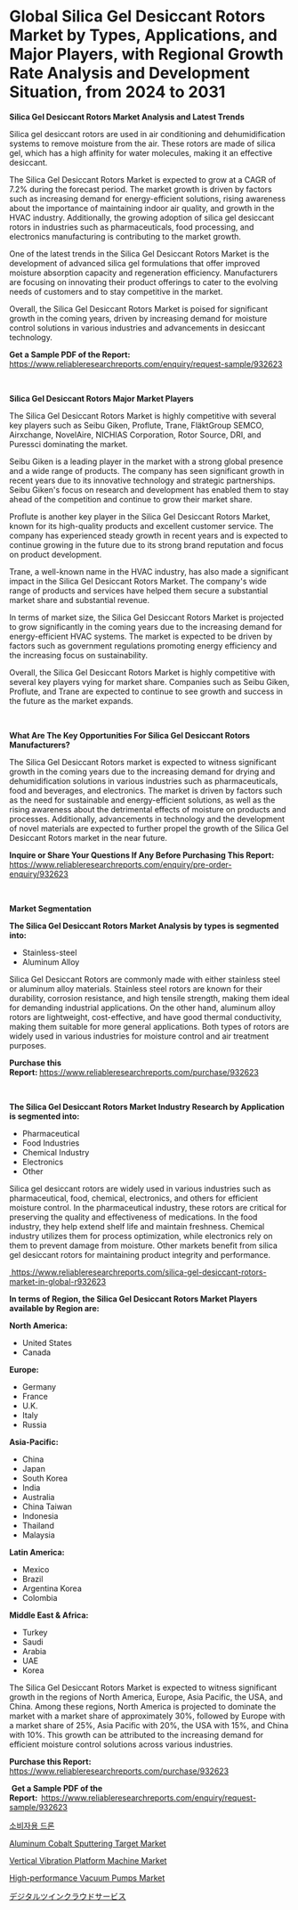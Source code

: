 <p><h1>Global Silica Gel Desiccant Rotors Market by Types, Applications, and Major Players, with Regional Growth Rate Analysis and Development Situation, from 2024 to 2031</h1></p><p><strong>Silica Gel Desiccant Rotors Market Analysis and Latest Trends</strong></p>
<p><p>Silica gel desiccant rotors are used in air conditioning and dehumidification systems to remove moisture from the air. These rotors are made of silica gel, which has a high affinity for water molecules, making it an effective desiccant.</p><p>The Silica Gel Desiccant Rotors Market is expected to grow at a CAGR of 7.2% during the forecast period. The market growth is driven by factors such as increasing demand for energy-efficient solutions, rising awareness about the importance of maintaining indoor air quality, and growth in the HVAC industry. Additionally, the growing adoption of silica gel desiccant rotors in industries such as pharmaceuticals, food processing, and electronics manufacturing is contributing to the market growth.</p><p>One of the latest trends in the Silica Gel Desiccant Rotors Market is the development of advanced silica gel formulations that offer improved moisture absorption capacity and regeneration efficiency. Manufacturers are focusing on innovating their product offerings to cater to the evolving needs of customers and to stay competitive in the market.</p><p>Overall, the Silica Gel Desiccant Rotors Market is poised for significant growth in the coming years, driven by increasing demand for moisture control solutions in various industries and advancements in desiccant technology.</p></p>
<p><strong>Get a Sample PDF of the Report:&nbsp;</strong> <a href="https://www.reliableresearchreports.com/enquiry/request-sample/932623">https://www.reliableresearchreports.com/enquiry/request-sample/932623</a></p>
<p>&nbsp;</p>
<p><strong>Silica Gel Desiccant Rotors Major Market Players</strong></p>
<p><p>The Silica Gel Desiccant Rotors Market is highly competitive with several key players such as Seibu Giken, Proflute, Trane, FläktGroup SEMCO, Airxchange, NovelAire, NICHIAS Corporation, Rotor Source, DRI, and Puressci dominating the market. </p><p>Seibu Giken is a leading player in the market with a strong global presence and a wide range of products. The company has seen significant growth in recent years due to its innovative technology and strategic partnerships. Seibu Giken's focus on research and development has enabled them to stay ahead of the competition and continue to grow their market share.</p><p>Proflute is another key player in the Silica Gel Desiccant Rotors Market, known for its high-quality products and excellent customer service. The company has experienced steady growth in recent years and is expected to continue growing in the future due to its strong brand reputation and focus on product development.</p><p>Trane, a well-known name in the HVAC industry, has also made a significant impact in the Silica Gel Desiccant Rotors Market. The company's wide range of products and services have helped them secure a substantial market share and substantial revenue.</p><p>In terms of market size, the Silica Gel Desiccant Rotors Market is projected to grow significantly in the coming years due to the increasing demand for energy-efficient HVAC systems. The market is expected to be driven by factors such as government regulations promoting energy efficiency and the increasing focus on sustainability.</p><p>Overall, the Silica Gel Desiccant Rotors Market is highly competitive with several key players vying for market share. Companies such as Seibu Giken, Proflute, and Trane are expected to continue to see growth and success in the future as the market expands.</p></p>
<p>&nbsp;</p>
<p><strong>What Are The Key Opportunities For Silica Gel Desiccant Rotors Manufacturers?</strong></p>
<p><p>The Silica Gel Desiccant Rotors market is expected to witness significant growth in the coming years due to the increasing demand for drying and dehumidification solutions in various industries such as pharmaceuticals, food and beverages, and electronics. The market is driven by factors such as the need for sustainable and energy-efficient solutions, as well as the rising awareness about the detrimental effects of moisture on products and processes. Additionally, advancements in technology and the development of novel materials are expected to further propel the growth of the Silica Gel Desiccant Rotors market in the near future.</p></p>
<p><strong>Inquire or Share Your Questions If Any Before Purchasing This Report:</strong> <a href="https://www.reliableresearchreports.com/enquiry/pre-order-enquiry/932623">https://www.reliableresearchreports.com/enquiry/pre-order-enquiry/932623</a></p>
<p>&nbsp;</p>
<p><strong>Market Segmentation</strong></p>
<p><strong>The Silica Gel Desiccant Rotors Market Analysis by types is segmented into:</strong></p>
<p><ul><li>Stainless-steel</li><li>Aluminum Alloy</li></ul></p>
<p><p>Silica Gel Desiccant Rotors are commonly made with either stainless steel or aluminum alloy materials. Stainless steel rotors are known for their durability, corrosion resistance, and high tensile strength, making them ideal for demanding industrial applications. On the other hand, aluminum alloy rotors are lightweight, cost-effective, and have good thermal conductivity, making them suitable for more general applications. Both types of rotors are widely used in various industries for moisture control and air treatment purposes.</p></p>
<p><strong>Purchase this Report:&nbsp;</strong><a href="https://www.reliableresearchreports.com/purchase/932623">https://www.reliableresearchreports.com/purchase/932623</a></p>
<p>&nbsp;</p>
<p><strong>The Silica Gel Desiccant Rotors Market Industry Research by Application is segmented into:</strong></p>
<p><ul><li>Pharmaceutical</li><li>Food Industries</li><li>Chemical Industry</li><li>Electronics</li><li>Other</li></ul></p>
<p><p>Silica gel desiccant rotors are widely used in various industries such as pharmaceutical, food, chemical, electronics, and others for efficient moisture control. In the pharmaceutical industry, these rotors are critical for preserving the quality and effectiveness of medications. In the food industry, they help extend shelf life and maintain freshness. Chemical industry utilizes them for process optimization, while electronics rely on them to prevent damage from moisture. Other markets benefit from silica gel desiccant rotors for maintaining product integrity and performance.</p></p>
<p><a href="https://www.reliableresearchreports.com/silica-gel-desiccant-rotors-market-in-global-r932623">&nbsp;https://www.reliableresearchreports.com/silica-gel-desiccant-rotors-market-in-global-r932623</a></p>
<p><strong>In terms of Region, the Silica Gel Desiccant Rotors Market Players available by Region are:</strong></p>
<p>
    <p> <strong> North America: </strong>
        <ul>
            <li>United States</li>
            <li>Canada</li>
        </ul>
        </p> 
    <p> <strong> Europe: </strong>
        <ul>
            <li>Germany</li>
            <li>France</li>
            <li>U.K.</li>
            <li>Italy</li>
            <li>Russia</li>
        </ul>
        </p> 
    <p> <strong> Asia-Pacific: </strong>
        <ul>
            <li>China</li>
            <li>Japan</li>
            <li>South Korea</li>
            <li>India</li>
            <li>Australia</li>
            <li>China Taiwan</li>
            <li>Indonesia</li>
            <li>Thailand</li>
            <li>Malaysia</li>
        </ul>
        </p> 
    <p> <strong> Latin America: </strong>
        <ul>
            <li>Mexico</li>
            <li>Brazil</li>
            <li>Argentina Korea</li>
            <li>Colombia</li>
        </ul>
        </p> 
    <p> <strong> Middle East & Africa: </strong>
        <ul>
            <li>Turkey</li>
            <li>Saudi</li>
            <li>Arabia</li>
            <li>UAE</li>
            <li>Korea</li>
        </ul>
    </p>
    </p>
<p><p>The Silica Gel Desiccant Rotors Market is expected to witness significant growth in the regions of North America, Europe, Asia Pacific, the USA, and China. Among these regions, North America is projected to dominate the market with a market share of approximately 30%, followed by Europe with a market share of 25%, Asia Pacific with 20%, the USA with 15%, and China with 10%. This growth can be attributed to the increasing demand for efficient moisture control solutions across various industries.</p></p>
<p><strong>Purchase this Report: </strong><a href="https://www.reliableresearchreports.com/purchase/932623">https://www.reliableresearchreports.com/purchase/932623</a></p>
<p>&nbsp;<strong>Get a Sample PDF of the Report:&nbsp;&nbsp;</strong><a href="https://www.reliableresearchreports.com/enquiry/request-sample/932623">https://www.reliableresearchreports.com/enquiry/request-sample/932623</a></p>
<p><strong></strong></p>
<p><p><a href="https://medium.com/@earlfeffersj/%EC%86%8C%EB%B9%84%EC%9E%90-%EB%93%9C%EB%A1%A0-%EC%8B%9C%EC%9E%A5-%EB%B3%B4%EA%B3%A0%EC%84%9C%EB%8A%94%EC%9D%B4-%EC%8B%9C%EC%9E%A5%EC%9D%98-%EC%B5%9C%EC%8B%A0-%ED%8A%B8%EB%A0%8C%EB%93%9C-%EB%B0%8F-%EC%84%B1%EC%9E%A5-%EA%B8%B0%ED%9A%8C%EB%A5%BC-%EB%B0%9D%ED%98%80%EC%A4%8D%EB%8B%88%EB%8B%A4-9f43c6906b49">소비자용 드론</a></p><p><a href="https://www.linkedin.com/pulse/aluminum-cobalt-sputtering-target-market-competitive-analysis-cp3he?trackingId=3UylDbjuRaxT92pTs%2BZX4w%3D%3D">Aluminum Cobalt Sputtering Target Market</a></p><p><a href="https://issuu.com/reportprime-2/docs/vertical-vibration-platform-machine-market-size-20">Vertical Vibration Platform Machine Market</a></p><p><a href="https://github.com/biheemgalvinlouises6hokrh3h/Market-Research-Report-List-2/blob/main/high-performance-vacuum-pumps-market.md">High-performance Vacuum Pumps Market</a></p><p><a href="https://github.com/zoetazuur/Market-Research-Report-List-1/blob/main/786060383518.md">デジタルツインクラウドサービス</a></p></p>